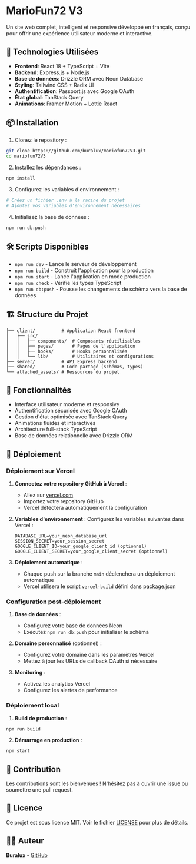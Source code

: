 # MarioFun72 V3

Un site web complet, intelligent et responsive développé en français, conçu pour offrir une expérience utilisateur moderne et interactive.

## 🚀 Technologies Utilisées

- **Frontend**: React 18 + TypeScript + Vite
- **Backend**: Express.js + Node.js
- **Base de données**: Drizzle ORM avec Neon Database
- **Styling**: Tailwind CSS + Radix UI
- **Authentification**: Passport.js avec Google OAuth
- **État global**: TanStack Query
- **Animations**: Framer Motion + Lottie React

## 📦 Installation

1. Clonez le repository :
```bash
git clone https://github.com/buralux/mariofun72V3.git
cd mariofun72V3
```

2. Installez les dépendances :
```bash
npm install
```

3. Configurez les variables d'environnement :
```bash
# Créez un fichier .env à la racine du projet
# Ajoutez vos variables d'environnement nécessaires
```

4. Initialisez la base de données :
```bash
npm run db:push
```

## 🛠️ Scripts Disponibles

- `npm run dev` - Lance le serveur de développement
- `npm run build` - Construit l'application pour la production
- `npm run start` - Lance l'application en mode production
- `npm run check` - Vérifie les types TypeScript
- `npm run db:push` - Pousse les changements de schéma vers la base de données

## 🏗️ Structure du Projet

```
├── client/          # Application React frontend
│   ├── src/
│   │   ├── components/  # Composants réutilisables
│   │   ├── pages/       # Pages de l'application
│   │   ├── hooks/       # Hooks personnalisés
│   │   └── lib/         # Utilitaires et configurations
├── server/          # API Express backend
├── shared/          # Code partagé (schémas, types)
└── attached_assets/ # Ressources du projet
```

## 🌟 Fonctionnalités

- Interface utilisateur moderne et responsive
- Authentification sécurisée avec Google OAuth
- Gestion d'état optimisée avec TanStack Query
- Animations fluides et interactives
- Architecture full-stack TypeScript
- Base de données relationnelle avec Drizzle ORM

## 🚀 Déploiement

### Déploiement sur Vercel

1. **Connectez votre repository GitHub à Vercel** :
   - Allez sur [vercel.com](https://vercel.com)
   - Importez votre repository GitHub
   - Vercel détectera automatiquement la configuration

2. **Variables d'environnement** :
   Configurez les variables suivantes dans Vercel :
   ```
   DATABASE_URL=your_neon_database_url
   SESSION_SECRET=your_session_secret
   GOOGLE_CLIENT_ID=your_google_client_id (optionnel)
   GOOGLE_CLIENT_SECRET=your_google_client_secret (optionnel)
   ```

3. **Déploiement automatique** :
   - Chaque push sur la branche `main` déclenchera un déploiement automatique
   - Vercel utilisera le script `vercel-build` défini dans package.json

### Configuration post-déploiement

1. **Base de données** :
   - Configurez votre base de données Neon
   - Exécutez `npm run db:push` pour initialiser le schéma

2. **Domaine personnalisé** (optionnel) :
   - Configurez votre domaine dans les paramètres Vercel
   - Mettez à jour les URLs de callback OAuth si nécessaire

3. **Monitoring** :
   - Activez les analytics Vercel
   - Configurez les alertes de performance

### Déploiement local

1. **Build de production** :
```bash
npm run build
```

2. **Démarrage en production** :
```bash
npm start
```

## 🤝 Contribution

Les contributions sont les bienvenues ! N'hésitez pas à ouvrir une issue ou soumettre une pull request.

## 📄 Licence

Ce projet est sous licence MIT. Voir le fichier [LICENSE](LICENSE) pour plus de détails.

## 👨‍💻 Auteur

**Buralux** - [GitHub](https://github.com/buralux)
